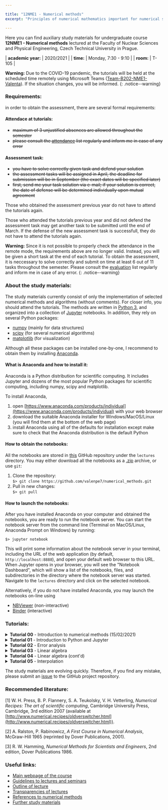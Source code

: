 ```yaml
---

title: "12NME1 - Numerical methods"
excerpt: "Principles of numerical mathematics important for numerical solving of problems related mainly to physics and technology are demonstrated using Python programming language. The course covers methods to solve algebraic equations, nonlinear equations, ordinary differential equations (initial and boundary value problems), methods for interpolation and extrapolation, numerical optimization, and data sorting."

---
```


Here you can find auxiliary study materials for undergraduate course <b>12NME1 - Numerical methods</b> lectured at the Faculty of Nuclear Sciences and Physical Engineering, Czech Technical University in Prague.

| **academic year:** | 2020/2021 |
| **time:** | Monday, 7:30 - 9:10 |
| **room:** | T-105 |

**Warning:** Due to the COVID-19 pandemic, the tutorials will be held at the scheduled time remotely using Microsoft Teams ([Team-B202-NME1-Valenta](https://teams.microsoft.com/l/channel/19%3a1004cbffd51143eeb1d526f4066b4d37%40thread.tacv2/General?groupId=1793b8cb-591b-4a71-965e-b01e74a19aae&tenantId=f345c406-5268-43b0-b19f-5862fa6833f8)). If the situation changes, you will be informed.
{: .notice--warning}

### Requirements:

in order to obtain the assessment, there are several formal requirements: 

#### Attendace at tutorials:
- ~~maximum of 3 unjustified absences are allowed throughout the semester~~
- ~~please consult the [attendance](https://teams.microsoft.com/l/file/ED4AE881-3282-490E-A280-63094336D17D?tenantId=f345c406-5268-43b0-b19f-5862fa6833f8&fileType=xlsx&objectUrl=https%3A%2F%2Fcampuscvut.sharepoint.com%2Fsites%2FTeam-B202-12NME1-Valenta%2FSdilene%20dokumenty%2FGeneral%2Fattendance_list.xlsx&baseUrl=https%3A%2F%2Fcampuscvut.sharepoint.com%2Fsites%2FTeam-B202-12NME1-Valenta&serviceName=teams&threadId=19:1004cbffd51143eeb1d526f4066b4d37@thread.tacv2&groupId=1793b8cb-591b-4a71-965e-b01e74a19aae) list regularly and inform me in case of any error~~

#### Assessment task:
- ~~you have to solve correctly given task and defend your solution~~
- ~~the assessment tasks will be assigned in April, the deadline for submission will be in September (the exact dates will be specified later)~~  
- ~~first, send me your task solution via e-mail; if your solution is correct, the date of defense will be determined individually upon mutual agreement~~

Those who obtained the assessment previous year do not have to attend the tutorials again.

Those who attended the tutorials previous year and did not defend the assessment task may get another task to be submitted until the end of March. If the defense of the new assessment task is successfull, they do not have to attend the tutorials again.

**Warning:** Since it is not possible to properly check the attendance in the remote mode, the requirements above are no longer valid. Instead, you will be given a short task at the end of each tutorial. To obtain the assessment, it is neccessary to solve correctly and submit on time at least 6 out of 11 tasks throughout the semester. Please consult the [evaluation](https://teams.microsoft.com/l/file/ED4AE881-3282-490E-A280-63094336D17D?tenantId=f345c406-5268-43b0-b19f-5862fa6833f8&fileType=xlsx&objectUrl=https%3A%2F%2Fcampuscvut.sharepoint.com%2Fsites%2FTeam-B202-12NME1-Valenta%2FSdilene%20dokumenty%2FGeneral%2Fattendance_list.xlsx&baseUrl=https%3A%2F%2Fcampuscvut.sharepoint.com%2Fsites%2FTeam-B202-12NME1-Valenta&serviceName=teams&threadId=19:1004cbffd51143eeb1d526f4066b4d37@thread.tacv2&groupId=1793b8cb-591b-4a71-965e-b01e74a19aae) list regularly and inform me in case of any error.
{: .notice--warning}

### About the study materials:

The study materials currently consist of only the implementation of selected numerical methods and algorithms (without comments). For closer info, you should attend the tutorials. The methods are written in [Python 3](https://www.python.org/), and organized into a collection of [Jupyter](https://www.jupyter.org) notebooks. In addition, they rely on several Python packages:
- [numpy](https://numpy.org/) (mainly for data structures)
- [scipy](https://www.scipy.org/) (for several numerical algorithms)
- [matplotlib](https://matplotlib.org/) (for visualization)

Although all these packages can be installed one-by-one, I recommend to obtain them by installing [Anaconda](https://www.anaconda.com/).

#### What is Anaconda and how to install it:

Anaconda is a Python distribution for scientific computing. It includes Jupyter and dozens of the most popular Python packages for scientific computing, including numpy, scipy and matplotlib. 

To install Anaconda, 
1. open [https://www.anaconda.com/products/individual](https://www.anaconda.com/products/individual) with your web browser
2. download the suitable Anaconda installer for Windows/MacOS/Linux (you will find them at the bottom of the web page)
3. install Anaconda using all of the defaults for installation except make sure to check that the Anaconda distribution is the default Python

#### How to obtain the notebooks:

All the notebooks are stored in [this](https://github.com/valenpe7/numerical_methods) GitHub repository under the `lectures` directory. You may either download all the notebooks as a [.zip](https://github.com/valenpe7/numerical_methods/archive/master.zip) archive, or use `git`:

1. Clone the repository:  
```$> git clone https://github.com/valenpe7/numerical_methods.git```
2. Pull in new changes:  
``` $> git pull ```

#### How to launch the notebooks:

After you have installed Anaconda on your computer and obtained the notebooks, you are ready to run the notebook server. You can start the notebook server from the command line (Terminal on MacOS/Linux, Anaconda Prompt on Windows) by running:
```
$> jupyter notebook
```
This will print some information about the notebook server in your terminal, including the URL of the web application (by default, `http://localhost:8888`), and open your default web browser to this URL. When Jupyter opens in your browser, you will see the "Notebook Dashboard", which will show a list of the notebooks, files, and subdirectories in the directory where the notebook server was started. Navigate to the `lectures` directory and click on the selected notebook.

Alternatively, if you do not have installed Anaconda, you may launch the notebooks on-line using

* [NBViewer](https://nbviewer.jupyter.org) (non-interactive)
* [Binder](https://mybinder.org) (interactive)

### Tutorials:

<section class="page__content" itemprop="text"> 

<details class="page__content" itemprop="text">
<summary>
<strong>Tutorial 00</strong> - Introduction to numerical methods (15/02/2021)
</summary>
<p markdown="1">
Organization of tutorials, installation and setup of required tools
</p>
</details>

<details class="page__content" itemprop="text">
<summary>
<strong>Tutorial 01</strong> - Introduction to Python and Jupyter
</summary>
<p markdown="1">
Basic concepts and features of Python, numeric and math-related functions and data types, Jupyter environment, numpy, scipy, matplotlib modules.  
Download the [assignment](https://raw.githubusercontent.com/valenpe7/numerical_methods/master/tasks/task_01.ipynb) and submit your soulution in the .ipynb format [here](https://form.jotform.com/210404523662042) (<span style="color:red">deadline: 28/02/2021 23:59 CET</span>).  
Materials from lecture: [nbviewer](https://nbviewer.jupyter.org/github/valenpe7/numerical_methods/blob/master/lectures/01-introduction.ipynb), [binder](https://mybinder.org/v2/gh/valenpe7/numerical_methods/HEAD?filepath=lectures%2F01-introduction.ipynb), [ipynb](https://raw.githubusercontent.com/valenpe7/numerical_methods/master/lectures/01-introduction.ipynb)
</p>
</details>

<details class="page__content" itemprop="text">
<summary>
<strong>Tutorial 02</strong> - Error analysis
</summary>
<p markdown="1">
Floating point representation of numbers, roundoff error, truncation error, numerical stability and condition number.   
Download the [assignment](https://raw.githubusercontent.com/valenpe7/numerical_methods/master/tasks/task_02.ipynb) and submit your soulution in the .ipynb format [here](https://form.jotform.com/210404436620342) (<span style="color:red">deadline: 07/03/2021 23:59 CET</span>).  
Materials from lecture: [nbviewer](https://nbviewer.jupyter.org/github/valenpe7/numerical_methods/blob/master/lectures/02-error_analysis.ipynb), [binder](https://mybinder.org/v2/gh/valenpe7/numerical_methods/HEAD?filepath=lectures%2F02-error_analysis.ipynb), [ipynb](https://raw.githubusercontent.com/valenpe7/numerical_methods/master/lectures/02-error_analysis.ipynb)
</p>
</details>

<details class="page__content" itemprop="text">
<summary>
<strong>Tutorial 03</strong> - Linear algebra
</summary>
<p markdown="1">
Basic linear algebra operations, direct methods for solving linear equation systems, forward and backward substitution, Gaussian elimination, LU decomposition, Thomas algorithm.  
Download the [assignment](https://raw.githubusercontent.com/valenpe7/numerical_methods/master/tasks/task_03.ipynb) and submit your soulution in the .ipynb format [here](https://form.jotform.com/210405082358348) (<span style="color:red">deadline: 14/03/2021 23:59 CET</span>).  
Materials from lecture: [nbviewer](https://nbviewer.jupyter.org/github/valenpe7/numerical_methods/blob/master/lectures/03-linear_algebra.ipynb), [binder](https://mybinder.org/v2/gh/valenpe7/numerical_methods/HEAD?filepath=lectures%2F03-linear_algebra.ipynb), [ipynb](https://raw.githubusercontent.com/valenpe7/numerical_methods/master/lectures/03-linear_algebra.ipynb)
</p>
</details>

<details class="page__content" itemprop="text">
<summary>
<strong>Tutorial 04</strong> - Linear algebra (cont'd)
</summary>
<p markdown="1">
Iterative methods for solving linear equation systems, Jacobi method, Gauss-Seidel method, successive overrelaxation method, power iteration and eigensystems, conjugate gradient method.  
Download the [assignment](https://raw.githubusercontent.com/valenpe7/numerical_methods/master/tasks/task_04.ipynb) and submit your soulution in the .ipynb format [here](https://form.jotform.com/210405178142345) (<span style="color:red">deadline: 21/03/2021 23:59 CET</span>).  
Materials from lecture: [nbviewer](https://nbviewer.jupyter.org/github/valenpe7/numerical_methods/blob/master/lectures/04-linear_algebra_contd.ipynb), [binder](https://mybinder.org/v2/gh/valenpe7/numerical_methods/HEAD?filepath=lectures%2F04-linear_algebra_contd.ipynb), [ipynb](https://raw.githubusercontent.com/valenpe7/numerical_methods/master/lectures/04-linear_algebra_contd.ipynb)
</p>
</details>

<details class="page__content" itemprop="text">
<summary>
<strong>Tutorial 05</strong> - Interpolation
</summary>
<p markdown="1">
Piece-wise linear interpolation, Lagrange interpolation and Neville's algorithm, Chebyshev polynomials and approximation, linear and quadratic least squares interpolation.  
Download the [assignment](https://raw.githubusercontent.com/valenpe7/numerical_methods/master/tasks/task_05.ipynb) and submit your soulution in the .ipynb format [here](https://form.jotform.com/210405129320339) (<span style="color:red">deadline: 28/03/2021 23:59 CET</span>).  
Materials from lecture: [nbviewer](https://nbviewer.jupyter.org/github/valenpe7/numerical_methods/blob/master/lectures/05-interpolation.ipynb), [binder](https://mybinder.org/v2/gh/valenpe7/numerical_methods/HEAD?filepath=lectures%2F05-interpolation.ipynb), [ipynb](https://raw.githubusercontent.com/valenpe7/numerical_methods/master/lectures/05-interpolation.ipynb)
</p>
</details>


<!--

<details class="page__content" itemprop="text">
  <summary>
    <b>Tutorial 06</b> - Data sorting 
  </summary>
  <p>
    Various algorithms for data sorting and their comparison, bubble sort, selection sort, insertion sort, shell sort, quicksort, heap sort, benchmarking.
  </p>

  <p> Download the 
    <a href="https://raw.githubusercontent.com/valenpe7/numerical_methods/master/tasks/task_06.ipynb" download>asignment</a> 
    and submit your soulution in the .ipynb format 
    <a href="https://">here</a> 
    (deadline: 11/04/2021 23:59 CET).
  </p>

  <p> Materials from lecture:
    <a href="https://nbviewer.jupyter.org/github/valenpe7/numerical_methods/blob/master/lectures/06-data_sorting.ipynb">nbviewer</a>, 
    <a href="https://mybinder.org/v2/gh/valenpe7/numerical_methods/HEAD?filepath=lectures%2F06-data_sorting.ipynb">binder</a>, 
    <a href="https://raw.githubusercontent.com/valenpe7/numerical_methods/master/lectures/06-data_sorting.ipynb" download>ipynb</a>
  </p>

</details>

<details class="page__content" itemprop="text">
  <summary>
    <b>Tutorial 07</b> - Nonlinear equations 
  </summary>
  <p>
    Root finding and nonlinear set of equations, bisection method, secant method, false position method, Newton-Raphson method.
  </p>

  <p> Download the 
    <a href="https://raw.githubusercontent.com/valenpe7/numerical_methods/master/tasks/task_07.ipynb" download>asignment</a> 
    and submit your soulution in the .ipynb format 
    <a href="https://">here</a> 
    (deadline: 18/04/2021 23:59 CET).
  </p>

  <p> Materials from lecture:  
    <a href="https://nbviewer.jupyter.org/github/valenpe7/numerical_methods/blob/master/lectures/07-nonlinear_equations.ipynb">nbviewer</a>, 
    <a href="https://mybinder.org/v2/gh/valenpe7/numerical_methods/HEAD?filepath=lectures%2F07-nonlinear_equations.ipynb">binder</a>, 
    <a href="https://raw.githubusercontent.com/valenpe7/numerical_methods/master/lectures/07-nonlinear_equations.ipynb" download>ipynb</a>
  </p>

</details>

<details class="page__content" itemprop="text">
  <summary>
    <b>Tutorial 08</b> - Numerical optimization
  </summary>
  <p>
    Search for extremes of functions, golden section search, parabolic interpolation search, gradient descent.
  </p>

  <p> Download the 
    <a href="https://raw.githubusercontent.com/valenpe7/numerical_methods/master/tasks/task_08.ipynb" download>asignment</a> 
    and submit your soulution in the .ipynb format 
    <a href="https://">here</a> 
    (deadline: 25/04/2021 23:59 CET).
  </p>

  <p> Materials from lecture:  
    <a href="https://nbviewer.jupyter.org/github/valenpe7/numerical_methods/blob/master/lectures/08-optimization.ipynb">nbviewer</a>, 
    <a href="https://mybinder.org/v2/gh/valenpe7/numerical_methods/HEAD?filepath=lectures%2F08-optimization.ipynb">binder</a>, 
    <a href="https://raw.githubusercontent.com/valenpe7/numerical_methods/master/lectures/08-optimization.ipynb" download>ipynb</a>
  </p>

</details>

<details class="page__content" itemprop="text">
  <summary>
    <b>Tutorial 09</b> - Quadrature
  </summary>
  <p>
    Numerical integration of functions, rectangular rule, trapezoidal rule, Simpson's rule, Romberg's method, Gaussian quadrature, Monte-Carlo integration and random number generators.
  </p>

  <p> Download the 
    <a href="https://raw.githubusercontent.com/valenpe7/numerical_methods/master/tasks/task_09.ipynb" download>asignment</a> 
    and submit your soulution in the .ipynb format 
    <a href="https://">here</a> 
    (deadline: 02/05/2021 23:59 CET).
  </p>

  <p> Materials from lecture:  
    <a href="https://nbviewer.jupyter.org/github/valenpe7/numerical_methods/blob/master/lectures/09-quadrature.ipynb">nbviewer</a>, 
    <a href="https://mybinder.org/v2/gh/valenpe7/numerical_methods/HEAD?filepath=lectures%2F09-quadrature.ipynb">binder</a>, 
    <a href="https://raw.githubusercontent.com/valenpe7/numerical_methods/master/lectures/09-quadrature.ipynb" download>ipynb</a>
  </p>

</details>

<details class="page__content" itemprop="text">
  <summary>
    <b>Tutorial 10</b> - Initial value problems
  </summary>
  <p>
    Initial value problems of ordinary differential equations, explicit and implicit Euler's method, Runge-Kutta methods, Leap-Frog, Adams-Bashford, Adams-Moulton, predictor-corrector, Bulirsch-Stoer algorithm, stiff equations.
  </p>

  <p> Download the 
    <a href="https://raw.githubusercontent.com/valenpe7/numerical_methods/master/tasks/task_10.ipynb" download>asignment</a> 
    and submit your soulution in the .ipynb format 
    <a href="https://">here</a> 
    (deadline: 09/05/2021 23:59 CET).
  </p>

  <p> Materials from lecture:  
    <a href="https://nbviewer.jupyter.org/github/valenpe7/numerical_methods/blob/master/lectures/10-initial_value_problems.ipynb">nbviewer</a>, 
    <a href="https://mybinder.org/v2/gh/valenpe7/numerical_methods/HEAD?filepath=lectures%2F10-initial_value_problems.ipynb">binder</a>, 
    <a href="https://raw.githubusercontent.com/valenpe7/numerical_methods/master/lectures/10-initial_value_problems.ipynb" download>ipynb</a>
  </p>

</details>

<details class="page__content" itemprop="text">
  <summary>
    <b>Tutorial 11</b> - Boundary value problems
  </summary>
  <p>
    Boundary value problems of ordinary differential equations, finite difference method, shooting method.
  </p>

  <p> Download the 
    <a href="https://raw.githubusercontent.com/valenpe7/numerical_methods/master/tasks/task_11.ipynb" download>asignment</a> 
    and submit your soulution in the .ipynb format 
    <a href="https://">here</a> 
    (deadline: 16/05/2021 23:59 CET).
  </p>

  <p> Materials from lecture: 
    <a href="https://nbviewer.jupyter.org/github/valenpe7/numerical_methods/blob/master/lectures/11-boundary_value_problems.ipynb">nbviewer</a>, 
    <a href="https://mybinder.org/v2/gh/valenpe7/numerical_methods/HEAD?filepath=lectures%2F11-boundary_value_problems.ipynb">binder</a>, 
    <a href="https://raw.githubusercontent.com/valenpe7/numerical_methods/master/lectures/11-boundary_value_problems.ipynb" download>ipynb</a>
  </p>

</details>

<details class="page__content" itemprop="text">
  <summary>
    <b>Tutorial 12</b> - Individual consultations, evaluation of assessment tasks
  </summary>
  <p>
    Final tutorial, refreshing of selected topics
  </p>
</details>

-->

</section>

The study materials are evolving quickly. Therefore, if you find any mistake, please submit an [issue](https://github.com/valenpe7/numerical_methods/issues) to the GitHub project repository.

### Recommended literature:

[1] W. H. Press, B. P. Flannery, S. A. Teukolsky, V. H. Vetterling, *Numerical Recipes: The art of scientific computing*, Cambridge University Press, Cambridge, 3rd edition 2007 (available at [http://www.numerical.recipes/oldverswitcher.html](http://www.numerical.recipes/oldverswitcher.html)).

[2] A. Ralston, P. Rabinowicz, *A First Course in Numerical Analysis*, McGraw-Hill 1965 (reprinted by Dover Publications, 2001).

[3] R. W. Hamming, *Numerical Methods for Scientists and Engineers*, 2nd edition, Dover Publications 1986.

### Useful links:

- [Main webpage of the course](http://kfe.fjfi.cvut.cz/~vachal/edu/nme/)
- [Guidelines to lectures and seminars](http://kfe.fjfi.cvut.cz/~limpouch/numet/NMECvic.pdf)
- [Outline of lecture](http://kfe.fjfi.cvut.cz/~limpouch/numet/sylnum.html)
- [Transparencies of lectures](http://kfe.fjfi.cvut.cz/~limpouch/numet/lecnum.html)
- [References to numerical methods](http://kfe.fjfi.cvut.cz/~limpouch/numet/refnum.html)
- [Further study materials](http://kfe.fjfi.cvut.cz/~vachal/edu/nme/cviceni/index.html)

